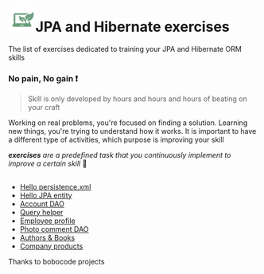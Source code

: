 # <img src="https://raw.githubusercontent.com/bobocode-projects/resources/master/image/logo_transparent_background.png" height=50/>JPA and Hibernate exercises
The list of exercises dedicated to training your JPA and Hibernate ORM skills

### No pain, No gain :heavy_exclamation_mark:

> Skill is only developed by hours and hours and hours of beating on your craft

Working on real problems, you're focused on finding a solution. Learning new things, you're trying to understand how it works.
It is important to have a different type of activities, which purpose is improving your skill 

***exercises** are a predefined task that you continuously implement to improve a certain skill* :muscle:
##
* [Hello persistence.xml](https://github.com/bobocode-projects/jpa-hibernate-exercises/tree/master/hello-persistence-xml)
* [Hello JPA entity](https://github.com/bobocode-projects/jpa-hibernate-exercises/tree/master/hello-jpa-entity)
* [Account DAO](https://github.com/bobocode-projects/jpa-hibernate-exercises/tree/master/account-dao)
* [Query helper](https://github.com/bobocode-projects/jpa-hibernate-exercises/tree/master/query-helper)
* [Employee profile](https://github.com/bobocode-projects/jpa-hibernate-exercises/tree/master/employee-profile)
* [Photo comment DAO](https://github.com/bobocode-projects/jpa-hibernate-exercises/tree/master/photo-comment-dao)
* [Authors & Books](https://github.com/bobocode-projects/jpa-hibernate-exercises/tree/master/author-book)
* [Company products](https://github.com/bobocode-projects/jpa-hibernate-exercises/tree/master/company-products)

Thanks to bobocode projects